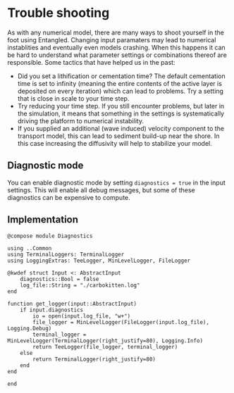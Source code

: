 # Trouble shooting

As with any numerical model, there are many ways to shoot yourself in the foot using Entangled. Changing input paramaters may lead to numerical instablities and eventually even models crashing. When this happens it can be hard to understand what parameter settings or combinations thereof are responsible. Some tactics that have helped us in the past:

- Did you set a lithification or cementation time? The default cementation time is set to infinity (meaning the entire contents of the active layer is deposited on every iteration) which can lead to problems. Try a setting that is close in scale to your time step.
- Try reducing your time step. If you still encounter problems, but later in the simulation, it means that something in the settings is systematically driving the platform to numerical instability.
- If you supplied an additional (wave induced) velocity component to the transport model, this can lead to sediment build-up near the shore. In this case increasing the diffusivity will help to stabilize your model.

## Diagnostic mode

You can enable diagnostic mode by setting `diagnostics = true` in the input settings. This will enable all debug messages, but some of these diagnostics can be expensive to compute.

## Implementation

``` {.julia file=src/Components/Diagnostics.jl}
@compose module Diagnostics

using ..Common
using TerminalLoggers: TerminalLogger
using LoggingExtras: TeeLogger, MinLevelLogger, FileLogger

@kwdef struct Input <: AbstractInput
    diagnostics::Bool = false
    log_file::String = "./carbokitten.log"
end

function get_logger(input::AbstractInput)
    if input.diagnostics
        io = open(input.log_file, "w+")
        file_logger = MinLevelLogger(FileLogger(input.log_file), Logging.Debug)
        terminal_logger = MinLevelLogger(TerminalLogger(right_justify=80), Logging.Info)
        return TeeLogger(file_logger, terminal_logger)
    else
        return TerminalLogger(right_justify=80)
    end
end

end
```
